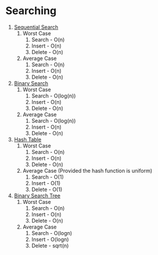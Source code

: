 # Searching

1. [Sequential Search](SequentialSearch.java)
    1. Worst Case
        1. Search - O(n)
        2. Insert - O(n)
        3. Delete - O(n)
    2. Average Case
        1. Search - O(n)
        2. Insert - O(n)
        3. Delete - O(n)
2. [Binary Search](BinarySearch.java)
    1. Worst Case
        1. Search - O(log(n))
        2. Insert - O(n)
        3. Delete - O(n)
    2. Average Case
        1. Search - O(log(n))
        2. Insert - O(n)
        3. Delete - O(n)
3. [Hash Table](HashTableSeperateChaining.java)
    1. Worst Case
        1. Search - O(n)
        2. Insert - O(n)
        3. Delete - O(n)
    2. Average Case (Provided the hash function is uniform)
        1. Search - O(1)
        2. Insert - O(1)
        3. Delete - O(1)
4. [Binary Search Tree](BinarySearchTree.java)
    1. Worst Case
        1. Search - O(n)
        2. Insert - O(n)
        3. Delete - O(n)
    2. Average Case
        1. Search - O(logn)
        2. Insert - O(logn)
        3. Delete - sqrt(n)